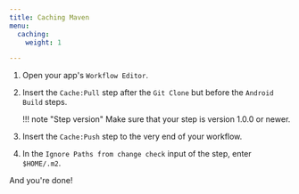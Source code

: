 ```yaml
---
title: Caching Maven
menu:
  caching:
    weight: 1

---
```

1. Open your app's `Workflow Editor`.

1. Insert the `Cache:Pull` step after the `Git Clone` but before the `Android Build` steps.

    !!! note "Step version"
        Make sure that your step is version 1.0.0 or newer.

1. Insert the `Cache:Push` step to the very end of your workflow.

1. In the `Ignore Paths from change check` input of the step, enter `$HOME/.m2`.

And you're done!